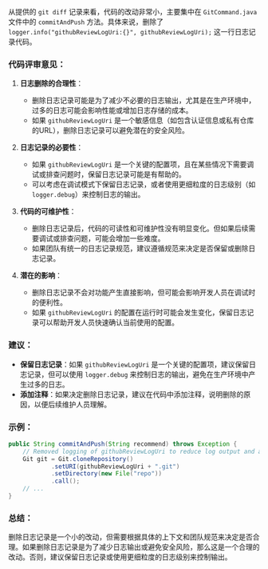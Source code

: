从提供的 `git diff` 记录来看，代码的改动非常小，主要集中在 `GitCommand.java` 文件中的 `commitAndPush` 方法。具体来说，删除了 `logger.info("githubReviewLogUri:{}", githubReviewLogUri);` 这一行日志记录代码。

### 代码评审意见：

1. **日志删除的合理性**：
   - 删除日志记录可能是为了减少不必要的日志输出，尤其是在生产环境中，过多的日志可能会影响性能或增加日志存储的成本。
   - 如果 `githubReviewLogUri` 是一个敏感信息（如包含认证信息或私有仓库的URL），删除日志记录可以避免潜在的安全风险。

2. **日志记录的必要性**：
   - 如果 `githubReviewLogUri` 是一个关键的配置项，且在某些情况下需要调试或排查问题时，保留日志记录可能是有帮助的。
   - 可以考虑在调试模式下保留日志记录，或者使用更细粒度的日志级别（如 `logger.debug`）来控制日志的输出。

3. **代码的可维护性**：
   - 删除日志记录后，代码的可读性和可维护性没有明显变化。但如果后续需要调试或排查问题，可能会增加一些难度。
   - 如果团队有统一的日志记录规范，建议遵循规范来决定是否保留或删除日志记录。

4. **潜在的影响**：
   - 删除日志记录不会对功能产生直接影响，但可能会影响开发人员在调试时的便利性。
   - 如果 `githubReviewLogUri` 的配置在运行时可能会发生变化，保留日志记录可以帮助开发人员快速确认当前使用的配置。

### 建议：
- **保留日志记录**：如果 `githubReviewLogUri` 是一个关键的配置项，建议保留日志记录，但可以使用 `logger.debug` 来控制日志的输出，避免在生产环境中产生过多的日志。
- **添加注释**：如果决定删除日志记录，建议在代码中添加注释，说明删除的原因，以便后续维护人员理解。

### 示例：
```java
public String commitAndPush(String recommend) throws Exception {
    // Removed logging of githubReviewLogUri to reduce log output and avoid potential security risks
    Git git = Git.cloneRepository()
            .setURI(githubReviewLogUri + ".git")
            .setDirectory(new File("repo"))
            .call();
    // ...
}
```

### 总结：
删除日志记录是一个小的改动，但需要根据具体的上下文和团队规范来决定是否合理。如果删除日志记录是为了减少日志输出或避免安全风险，那么这是一个合理的改动。否则，建议保留日志记录或使用更细粒度的日志级别来控制输出。